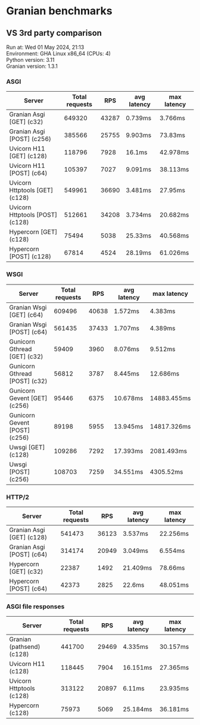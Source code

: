 # Granian benchmarks



## VS 3rd party comparison

Run at: Wed 01 May 2024, 21:13    
Environment: GHA Linux x86_64 (CPUs: 4)    
Python version: 3.11    
Granian version: 1.3.1    

### ASGI

| Server | Total requests | RPS | avg latency | max latency |
| --- | --- | --- | --- | --- |
| Granian Asgi [GET] (c32) | 649320 | 43287 | 0.739ms | 3.766ms |
| Granian Asgi [POST] (c256) | 385566 | 25755 | 9.903ms | 73.83ms |
| Uvicorn H11 [GET] (c128) | 118796 | 7928 | 16.1ms | 42.978ms |
| Uvicorn H11 [POST] (c64) | 105397 | 7027 | 9.091ms | 38.113ms |
| Uvicorn Httptools [GET] (c128) | 549961 | 36690 | 3.481ms | 27.95ms |
| Uvicorn Httptools [POST] (c128) | 512661 | 34208 | 3.734ms | 20.682ms |
| Hypercorn [GET] (c128) | 75494 | 5038 | 25.33ms | 40.568ms |
| Hypercorn [POST] (c128) | 67814 | 4524 | 28.19ms | 61.026ms |


### WSGI

| Server | Total requests | RPS | avg latency | max latency |
| --- | --- | --- | --- | --- |
| Granian Wsgi [GET] (c64) | 609496 | 40638 | 1.572ms | 4.383ms |
| Granian Wsgi [POST] (c64) | 561435 | 37433 | 1.707ms | 4.389ms |
| Gunicorn Gthread [GET] (c32) | 59409 | 3960 | 8.076ms | 9.512ms |
| Gunicorn Gthread [POST] (c32) | 56812 | 3787 | 8.445ms | 12.686ms |
| Gunicorn Gevent [GET] (c256) | 95446 | 6375 | 10.678ms | 14883.455ms |
| Gunicorn Gevent [POST] (c256) | 89198 | 5955 | 13.945ms | 14817.326ms |
| Uwsgi [GET] (c128) | 109286 | 7292 | 17.393ms | 2081.493ms |
| Uwsgi [POST] (c256) | 108703 | 7259 | 34.551ms | 4305.52ms |


### HTTP/2

| Server | Total requests | RPS | avg latency | max latency |
| --- | --- | --- | --- | --- |
| Granian Asgi [GET] (c128) | 541473 | 36123 | 3.537ms | 22.256ms |
| Granian Asgi [POST] (c64) | 314174 | 20949 | 3.049ms | 6.554ms |
| Hypercorn [GET] (c32) | 22387 | 1492 | 21.409ms | 78.66ms |
| Hypercorn [POST] (c64) | 42373 | 2825 | 22.6ms | 48.051ms |


### ASGI file responses

| Server | Total requests | RPS | avg latency | max latency |
| --- | --- | --- | --- | --- |
| Granian (pathsend) (c128) | 441700 | 29469 | 4.335ms | 30.157ms |
| Uvicorn H11 (c128) | 118445 | 7904 | 16.151ms | 27.365ms |
| Uvicorn Httptools (c128) | 313122 | 20897 | 6.11ms | 23.935ms |
| Hypercorn (c128) | 75973 | 5069 | 25.184ms | 36.181ms |

